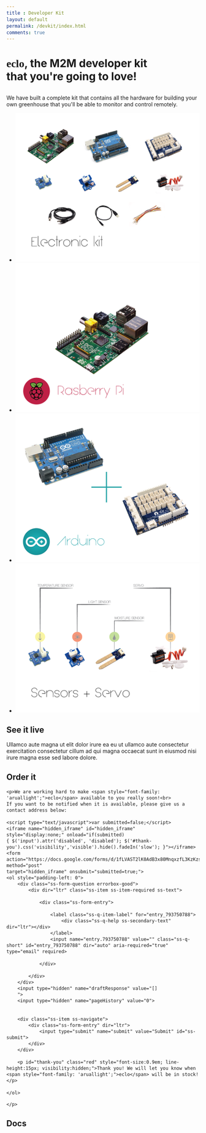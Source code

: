 ```yaml
---
title : Developer Kit
layout: default
permalink: /devkit/index.html
comments: true
---
```


<span style="font-family: 'aruallight';">eclo</span>, the M2M developer kit<br> that you're going to love!
====
<!-- 
<img src="/resources/img/greenhouse.png" style=" position:absolute; width:40%; right:0px; margin-top:-70px; z-index:-1000; opacity: 0.4;">
 -->
<div id="what-is-it">
	<h2></h2>
	<p>
		We have built a complete kit that contains all the hardware for building your own greenhouse that you'll be able to monitor and control remotely. 
	</p>
</div>

<!-- <div id="devkit-buttons">
	<div id="greenhouse" class="left"><span>A greenhouse</span></div>
	<div id="connected" class="right"><span>Connected</span></div>
	<div id="kit" class="left"><span>An electronic kit</span></div>
	<div id="customizable" class="right"><span>Customizable</span></div>
</div> -->

<div id="devkit-gallery" class="flexslider">
  <ul class="slides">
    <li>
      <img src="/resources/img/devkit/01.png" />
    </li>
    <li>
      <img src="/resources/img/devkit/02.png" />
    </li>
    <li>
      <img src="/resources/img/devkit/03.png" />
    </li>
    <li>
      <img src="/resources/img/devkit/04.png" />
    </li>
  </ul>
</div>

<div id="see-it-live">
	<h2>See it live</h2>
	<p>
		Ullamco aute magna ut elit dolor irure ea eu ut ullamco aute consectetur exercitation consectetur cillum ad qui magna occaecat sunt in eiusmod nisi irure magna esse sed labore dolore.
	</p>
</div>

<div id="order-it">
	<h2>Order it</h2>



	<p>We are working hard to make <span style="font-family: 'aruallight';">eclo</span> available to you really soon!<br>
	If you want to be notified when it is available, please give us a contact address below:

	<script type="text/javascript">var submitted=false;</script>
	<iframe name="hidden_iframe" id="hidden_iframe"
	style="display:none;" onload="if(submitted)
	{ $('input').attr('disabled', 'disabled'); $('#thank-you').css('visibility','visible').hide().fadeIn('slow'); }"></iframe>
	<form action="https://docs.google.com/forms/d/1fLVAST2lK0AdB3x80MnqxzfL3KzKzs50yoHxt_lVaHU/formResponse" method="post"
	target="hidden_iframe" onsubmit="submitted=true;">
	<ol style="padding-left: 0">
		<div class="ss-form-question errorbox-good">
			<div dir="ltr" class="ss-item ss-item-required ss-text">

				<div class="ss-form-entry">

					<label class="ss-q-item-label" for="entry_793750788">
						<div class="ss-q-help ss-secondary-text" dir="ltr"></div>
					</label>
					<input name="entry.793750788" value="" class="ss-q-short" id="entry_793750788" dir="auto" aria-required="true" type="email" required>

				</div>

			</div>
		</div>
		<input type="hidden" name="draftResponse" value="[]
		">
		<input type="hidden" name="pageHistory" value="0">


		<div class="ss-item ss-navigate">
			<div class="ss-form-entry" dir="ltr">
				<input type="submit" name="submit" value="Submit" id="ss-submit">
			</div>
		</div>

		<p id="thank-you" class="red" style="font-size:0.9em; line-height:15px; visibility:hidden;">Thank you! We will let you know when <span style="font-family: 'aruallight';">eclo</span> will be in stock!</p>

	</ol>
</form>



	</p>
<!-- 	<form action="https://www.paypal.com/cgi-bin/webscr" method="post" target="_top">
		<input type="hidden" name="cmd" value="_s-xclick">
		<input type="hidden" name="hosted_button_id" value="4B7FEQQLA6Y8U">
		<input type="image" src="https://www.paypalobjects.com/en_US/i/btn/btn_buynowCC_LG.gif" border="0" name="submit" alt="PayPal - The safer, easier way to pay online!">
		<img alt="" border="0" src="https://www.paypalobjects.com/fr_FR/i/scr/pixel.gif" width="1" height="1">
	</form> -->
</div>

<div id="docs">
	<h2>Docs</h2>
</div>
